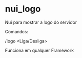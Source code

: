 # nui_logo
Nui para mostrar a logo do servidor


Comandos:

/logo <Liga/Desliga>

Funciona em qualquer Framework
